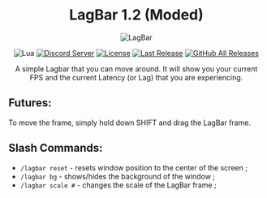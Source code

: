 <!-- markdownlint-disable MD004 MD033 -->
<div align="center">

# LagBar 1.2 (Moded)

![LagBar](http://i.piccy.info/i9/8ff852212e038ac5fb0e41a5b1986a5d/1571231222/8397/1342752/LagBar.png)
  
![Lua](https://img.shields.io/badge/Lua-2C2D72?style=flat-squaree&logo=lua&logoColor=white)
[![Discord Server](https://img.shields.io/badge/Discord-7289DA?style=flat-squaree&logo=discord&logoColor=white)](https://discord.gg/xBFKJc6QRr)
[![License](https://img.shields.io/github/license/darhanger/LagBar?style=flat-square)](https://github.com/darhanger/LagBar/releases) 
[![Last Release](https://img.shields.io/github/v/release/darhanger/LagBar?style=flat-square)](https://github.com/darhanger/LagBar)
[![GitHub All Releases](https://img.shields.io/github/downloads/darhanger/LagBar/total?style=flat-square)](https://github.com/darhanger/LagBar/releases)
  
A simple Lagbar that you can move around. It will show you your current FPS and the current Latency (or Lag) that you are experiencing.
</div>

## Futures:
To move the frame, simply hold down SHIFT and drag the LagBar frame.

## Slash Commands:
+ `/lagbar reset` - resets window position to the center of the screen ;
+ `/lagbar bg` - shows/hides the background of the window ;
+ `/lagbar scale #` - changes the scale of the LagBar frame ;
